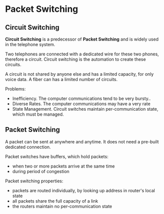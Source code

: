 # Packet Switching

## Circuit Switching

**Circuit Switching** is a predecessor of **Packet Switching** and is widely used in the telephone system.

Two telephones are connected with a dedicated wire for these two phones, therefore a circuit. Circuit switching is the automation to create these circuits.

A circuit is not shared by anyone else and has a limited capacity, for only voice data. A fiber can has a limited number of circuits.

Problems:
* Inefficiency. The computer communications tend to be very bursty..
* Diverse Rates. The computer communications may have a very rate
* State Management. Circuit switches maintain per-communication state, which must be managed.

## Packet Switching

A packet can be sent at anywhere and anytime. It does not need a pre-built dedicated connection.

Packet switches have buffers, which hold packets:
* when two or more packets arrive at the same time
* during period of congestion

Packet switching properties:
* packets are routed individually, by looking up address in router's local state
* all packets share the full capacity of a link
* the routers maintain no per-communication state
